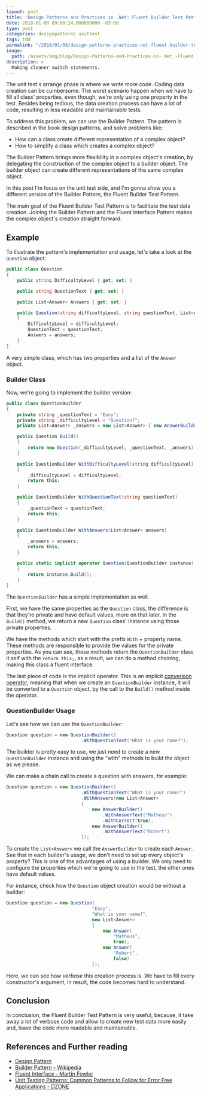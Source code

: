 ```yaml
---
layout: post
title: 'Design Patterns and Practices in .Net: Fluent Builder Test Pattern'
date: 2018-01-08 09:00:24.000000000 -03:00
type: post
categories: designpatterns unittest
tags: tdd
permalink: "/2018/01/08/design-patterns-practices-net-fluent-builder-test-pattern/"
image: 
  path: /assets/img/blog/Design-Patterns-and-Practices-in-.Net_-Fluent-Builder-Test-Pattern.png
description: >
  Making cleaner switch statements.
---
```

The unit test's arrange phase is where we write more code. Coding data creation can be cumbersome. The worst scenario happen when we have to fill all class' properties, even though, we're only using one property in the test. Besides being tedious, the data creation process can have a lot of code, resulting in less readable and maintainable tests.

To address this problem, we can use the Builder Pattern. The pattern is described in the book design patterns, and solve problems like:

- How can a class create different representation of a complex object?
- How to simplify a class which creates a complex object?

The Builder Pattern brings more flexibility in a complex object's creation, by delegating the construction of the complex object to a builder object. The builder object can create different representations of the same complex object.

In this post I'm focus on the unit test side, and I'm gonna show you a different version of the Builder Pattern, the Fluent Builder Test Pattern.

The main goal of the Fluent Builder Test Pattern is to facilitate the test data creation. Joining the Builder Pattern and the Fluent Interface Pattern makes the complex object's creation straight forward.

## **Example**

To illustrate the pattern's implementation and usage, let's take a look at the `Question` object:

~~~csharp
public class Question
{
    public string DifficultyLevel { get; set; }

    public string QuestionText { get; set; }

    public List<Answer> Answers { get; set; }

    public Question(string difficultyLevel, string questionText, List<Answer> answers)
    {
        DifficultyLevel = difficultyLevel;
        QuestionText = questionText;
        Answers = answers;
    }
}
~~~

A very simple class, which has two properties and a list of the `Answer` object.

### **Builder Class**

Now, we're going to implement the builder version:

~~~csharp
public class QuestionBuilder
{
    private string _questionText = "Easy";
    private string _difficultyLevel = "Question?";
    private List<Answer> _answers = new List<Answer> { new AnswerBuilder() };

    public Question Build()
    {
        return new Question(_difficultyLevel, _questionText, _answers);
    }

    public QuestionBuilder WithDifficultyLevel(string difficultyLevel)
    {
        _difficultyLevel = difficultyLevel;
        return this;
    }

    public QuestionBuilder WithQuestionText(string questionText)
    {
        _questionText = questionText;
        return this;
    }

    public QuestionBuilder WithAnswers(List<Answer> answers)
    {
        _answers = answers;
        return this;
    }

    public static implicit operator Question(QuestionBuilder instance)
    {
        return instance.Build();
    }
}
~~~

The `QuestionBuilder` has a simple implementation as well.

First, we have the same properties as the `Question` class, the difference is that they're private and have default values, more on that later. In the `Build()` method, we return a new `Question` class' instance using those private properties.

We have the methods which start with the prefix `With` + property name. These methods are responsible to provide the values for the private properties. As you can see, these methods return the `QuestionBuilder` class it self with the `return this;`, as a result, we can do a method chaining, making this class a fluent interface.

The last piece of code is the implicit operator. This is an implicit [conversion operator](https://docs.microsoft.com/en-us/dotnet/csharp/programming-guide/statements-expressions-operators/using-conversion-operators), meaning that when we create an  `QuestionBuilder` instance, it will be converted to a `Question` object, by the call to the `Build()` method inside the operator.

### **QuestionBuilder Usage**

Let's see how we can use the `QuestionBuilder`:

~~~csharp
Question question = new QuestionBuilder()
                            .WithQuestionText("What is your name?");
~~~

The builder is pretty easy to use, we just need to create a new `QuestionBuilder` instance and using the "with" methods to build the object as we please.

We can make a chain call to create a question with answers, for example:

~~~csharp
Question question = new QuestionBuilder()
                            .WithQuestionText("What is your name?")
                            .WithAnswers(new List<Answer>
                            {
                                new AnswerBuilder()
                                    .WithAnswerText("Matheus")
                                    .WithCorrect(true),
                                new AnswerBuilder()
                                    .WithAnswerText("Robert")
                            });
~~~

To create the `List<Answer>` we call the `AnswerBuilder` to create each `Answer`. See that in each builder's usage, we don't need to set up every object's property? This is one of the advantages of using a builder. We only need to configure the properties which we're going to use in the test, the other ones have default values.

For instance, check how the `Question` object creation would be without a builder:

~~~csharp
Question question = new Question(
                                "Easy",
                                "What is your name?",
                                new List<Answer>
                                {
                                    new Answer(
                                        "Matheus",
                                        true),
                                    new Answer(
                                        "Robert",
                                        false)
                                });
~~~

Here, we can see how _verbose_ this creation process is. We have to fill every constructor's argument, in result, the code becomes hard to understand.

## **Conclusion**

In conclusion, the Fluent Builder Test Pattern is very useful, because, it take away a lot of verbose code and allow to create new test data more easily and, leave the code more readable and maintainable.

## **References and Further reading**

- [Design Pattern](https://www.amazon.com/Design-Patterns-Object-Oriented-Addison-Wesley-Professional-ebook/)
- [Builder Pattern - Wikipedia](https://en.wikipedia.org/wiki/Builder_pattern)
- [Fluent Interface - Martin Fowler](https://martinfowler.com/bliki/FluentInterface.html)
- [Unit Testing Patterns: Common Patterns to Follow for Error Free Applications - DZONE](https://dzone.com/articles/unit-testing-patterns-common-patterns-to-follow-fo)

